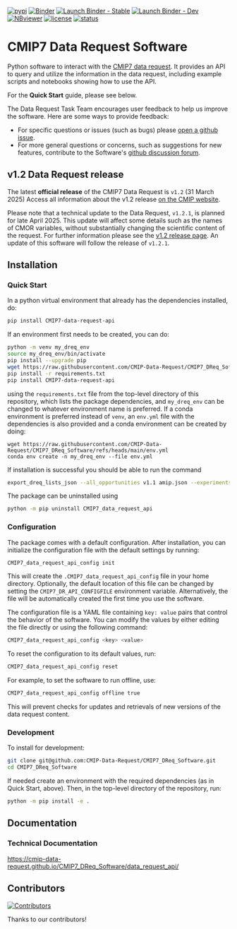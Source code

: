 [![pypi](https://img.shields.io/pypi/v/CMIP7-data-request-api.svg)](https://pypi.python.org/pypi/CMIP7-data-request-api)
[![Binder](https://mybinder.org/badge_logo.svg)](https://mybinder.org/v2/gh/CMIP-Data-Request/CMIP7_DReq_Software/main?filepath=notebooks)
[![Launch Binder - Stable](https://mybinder.org/badge_logo.svg)](https://mybinder.org/v2/gh/mpmoine/CMIP-Data-Request/CMIP7_DReq_Software/binder_adaptations?filepath=notebooks)
[![Launch Binder - Dev](https://mybinder.org/badge_logo.svg)](https://mybinder.org/v2/gh/mpmoine/CMIP-Data-Request/CMIP7_DReq_Software/binder_adaptations?filepath=notebooks&env_file=dev-environment.yml)
[![NBviewer](https://raw.githubusercontent.com/jupyter/design/master/logos/Badges/nbviewer_badge.svg)](https://nbviewer.jupyter.org/github/CMIP-Data-Request/CMIP7_DReq_Software/tree/main/notebooks/)
[![license](https://img.shields.io/github/license/CMIP-Data-Request/CMIP7_DReq_Software.svg)](https://github.com/CMIP-Data-Request/CMIP7_DReq_Software/blob/main/LICENSE)
[![status](https://www.repostatus.org/badges/latest/active.svg)](https://www.repostatus.org/#active)

# CMIP7 Data Request Software

Python software to interact with the [CMIP7 data request](https://wcrp-cmip.org/cmip7/cmip7-data-request/).
It provides an API to query and utilize the information in the data request, including example scripts and notebooks showing how to use the API.

For the **Quick Start** guide, please see below.

The Data Request Task Team encourages user feedback to help us improve the software.
Here are some ways to provide feedback:
- For specific questions or issues (such as bugs) please [open a github issue](https://github.com/CMIP-Data-Request/CMIP7_DReq_Software/issues).
- For more general questions or concerns, such as suggestions for new features, contribute to the Software's [github discussion forum](https://github.com/CMIP-Data-Request/CMIP7_DReq_Software/discussions).


## v1.2 Data Request release

The latest **official release** of the CMIP7 Data Request is `v1.2` (31 March 2025)
Access all information about the v1.2 release [on the CMIP website](https://wcrp-cmip.org/cmip7-data-request-v1-2/).

Please note that a technical update to the Data Request, `v1.2.1`, is planned for late April 2025.
This update will affect some details such as the names of CMOR variables, without substantially changing the scientific content of the request.
For further information please see the [v1.2 release page](https://wcrp-cmip.org/cmip7-data-request-v1-2/).
An update of this software will follow the release of `v1.2.1`.


## Installation

### Quick Start

In a python virtual environment that already has the dependencies installed, do:

```bash
pip install CMIP7-data-request-api
```

If an environment first needs to be created, you can do:

```bash
python -m venv my_dreq_env
source my_dreq_env/bin/activate
pip install --upgrade pip
wget https://raw.githubusercontent.com/CMIP-Data-Request/CMIP7_DReq_Software/refs/heads/main/requirements.txt
pip install -r requirements.txt 
pip install CMIP7-data-request-api
```

using the `requirements.txt` file from the top-level directory of this repository, which lists the package dependencies, and `my_dreq_env` can be changed to whatever environment name is preferred.
If a conda environment is preferred instead of `venv`, an `env.yml` file with the dependencies is also provided and a conda environment can be created by doing:
```
wget https://raw.githubusercontent.com/CMIP-Data-Request/CMIP7_DReq_Software/refs/heads/main/env.yml
conda env create -n my_dreq_env --file env.yml
```

If installation is successful you should be able to run the command
```bash
export_dreq_lists_json --all_opportunities v1.1 amip.json --experiments amip
```

The package can be uninstalled using
```bash
python -m pip uninstall CMIP7_data_request_api
```

### Configuration

The package comes with a default configuration.
After installation, you can initialize the configuration file with the default settings by running:
```bash
CMIP7_data_request_api_config init
```

This will create the `.CMIP7_data_request_api_config` file in your home directory. 
Optionally, the default location of this file can be changed by setting the `CMIP7_DR_API_CONFIGFILE` environment variable.
Alternatively, the file will be automatically created the first time you use the software.

The configuration file is a YAML file containing `key: value` pairs that
control the behavior of the software.
You can modify the values by either editing the file directly or using the following command:
```bash
CMIP7_data_request_api_config <key> <value>
```

To reset the configuration to its default values, run:
```bash
CMIP7_data_request_api_config reset
```

For example, to set the software to run offline, use:
```bash
CMIP7_data_request_api_config offline true
```
This will prevent checks for updates and retrievals of new versions of the data request content.


### Development

To install for development:
```bash
git clone git@github.com:CMIP-Data-Request/CMIP7_DReq_Software.git
cd CMIP7_DReq_Software
```
If needed create an environment with the required dependencies (as in Quick Start, above).
Then, in the top-level directory of the repository, run: 
```bash
python -m pip install -e .
```


## Documentation

### Technical Documentation 
https://cmip-data-request.github.io/CMIP7_DReq_Software/data_request_api/


## Contributors

[![Contributors](https://contrib.rocks/image?repo=CMIP-Data-Request/CMIP7_DReq_Software)](https://github.com/CMIP-Data-Request/CMIP7_DReq_Software/graphs/contributors/)

Thanks to our contributors!
